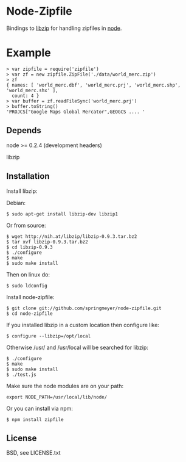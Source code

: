 
# Node-Zipfile
      
  Bindings to [libzip](http://nih.at/libzip/libzip.html) for handling zipfiles in [node](http://nodejs.org).


# Example

    > var zipfile = require('zipfile')
    > var zf = new zipfile.ZipFile('./data/world_merc.zip')
    > zf
    { names: [ 'world_merc.dbf', 'world_merc.prj', 'world_merc.shp', 'world_merc.shx' ],
      count: 4 }
    > var buffer = zf.readFileSync('world_merc.prj')
    > buffer.toString()
    'PROJCS["Google Maps Global Mercator",GEOGCS .... '


## Depends

  node >= 0.2.4 (development headers)
  
  libzip


## Installation

  Install libzip:
  
  Debian:
  
    $ sudo apt-get install libzip-dev libzip1
  
  Or from source:

    $ wget http://nih.at/libzip/libzip-0.9.3.tar.bz2
    $ tar xvf libzip-0.9.3.tar.bz2
    $ cd libzip-0.9.3
    $ ./configure
    $ make
    $ sudo make install
  
  Then on linux do:
  
    $ sudo ldconfig
  
  Install node-zipfile:
  
    $ git clone git://github.com/springmeyer/node-zipfile.git
    $ cd node-zipfile

  If you installed libzip in a custom location then configure like:
    
    $ configure --libzip=/opt/local

  Otherwise /usr/ and /usr/local will be searched for libzip:

    $ ./configure
    $ make
    $ sudo make install
    $ ./test.js

  
  Make sure the node modules are on your path:
  
    export NODE_PATH=/usr/local/lib/node/

  Or you can install via npm:
  
    $ npm install zipfile


## License

  BSD, see LICENSE.txt